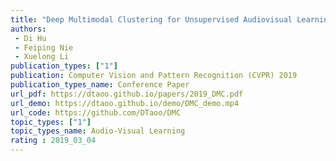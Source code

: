 ```yaml
---  
title: "Deep Multimodal Clustering for Unsupervised Audiovisual Learning Representation"  
authors:  
 - Di Hu
 - Feiping Nie    
 - Xuelong Li  
publication_types: ["1"]  
publication: Computer Vision and Pattern Recognition (CVPR) 2019
publication_types_name: Conference Paper  
url_pdf: https://dtaoo.github.io/papers/2019_DMC.pdf
url_demo: https://dtaoo.github.io/demo/DMC_demo.mp4  
url_code: https://github.com/DTaoo/DMC
topic_types: ["1"]
topic_types_name: Audio-Visual Learning
rating : 2019_03_04
---  
```

